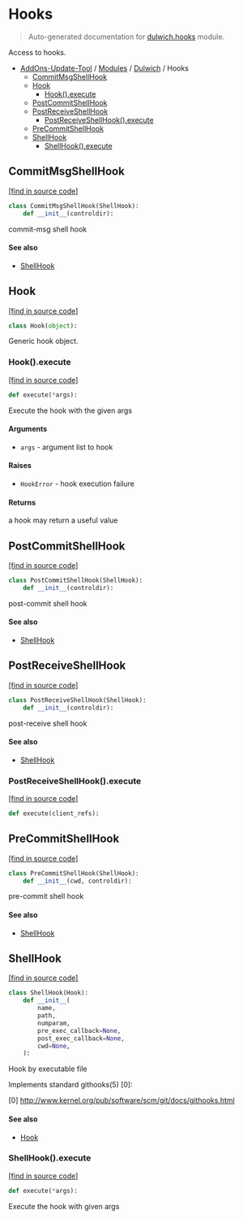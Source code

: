 # Hooks

> Auto-generated documentation for [dulwich.hooks](../../dulwich/hooks.py) module.

Access to hooks.

- [AddOns-Update-Tool](../README.md#addons-update-tool-index) / [Modules](../MODULES.md#addons-update-tool-modules) / [Dulwich](index.md#dulwich) / Hooks
    - [CommitMsgShellHook](#commitmsgshellhook)
    - [Hook](#hook)
        - [Hook().execute](#hookexecute)
    - [PostCommitShellHook](#postcommitshellhook)
    - [PostReceiveShellHook](#postreceiveshellhook)
        - [PostReceiveShellHook().execute](#postreceiveshellhookexecute)
    - [PreCommitShellHook](#precommitshellhook)
    - [ShellHook](#shellhook)
        - [ShellHook().execute](#shellhookexecute)

## CommitMsgShellHook

[[find in source code]](../../dulwich/hooks.py#L135)

```python
class CommitMsgShellHook(ShellHook):
    def __init__(controldir):
```

commit-msg shell hook

#### See also

- [ShellHook](#shellhook)

## Hook

[[find in source code]](../../dulwich/hooks.py#L31)

```python
class Hook(object):
```

Generic hook object.

### Hook().execute

[[find in source code]](../../dulwich/hooks.py#L34)

```python
def execute(*args):
```

Execute the hook with the given args

#### Arguments

- `args` - argument list to hook

#### Raises

- `HookError` - hook execution failure

#### Returns

a hook may return a useful value

## PostCommitShellHook

[[find in source code]](../../dulwich/hooks.py#L126)

```python
class PostCommitShellHook(ShellHook):
    def __init__(controldir):
```

post-commit shell hook

#### See also

- [ShellHook](#shellhook)

## PostReceiveShellHook

[[find in source code]](../../dulwich/hooks.py#L164)

```python
class PostReceiveShellHook(ShellHook):
    def __init__(controldir):
```

post-receive shell hook

#### See also

- [ShellHook](#shellhook)

### PostReceiveShellHook().execute

[[find in source code]](../../dulwich/hooks.py#L172)

```python
def execute(client_refs):
```

## PreCommitShellHook

[[find in source code]](../../dulwich/hooks.py#L117)

```python
class PreCommitShellHook(ShellHook):
    def __init__(cwd, controldir):
```

pre-commit shell hook

#### See also

- [ShellHook](#shellhook)

## ShellHook

[[find in source code]](../../dulwich/hooks.py#L47)

```python
class ShellHook(Hook):
    def __init__(
        name,
        path,
        numparam,
        pre_exec_callback=None,
        post_exec_callback=None,
        cwd=None,
    ):
```

Hook by executable file

Implements standard githooks(5) [0]:

[0] http://www.kernel.org/pub/software/scm/git/docs/githooks.html

#### See also

- [Hook](#hook)

### ShellHook().execute

[[find in source code]](../../dulwich/hooks.py#L89)

```python
def execute(*args):
```

Execute the hook with given args
